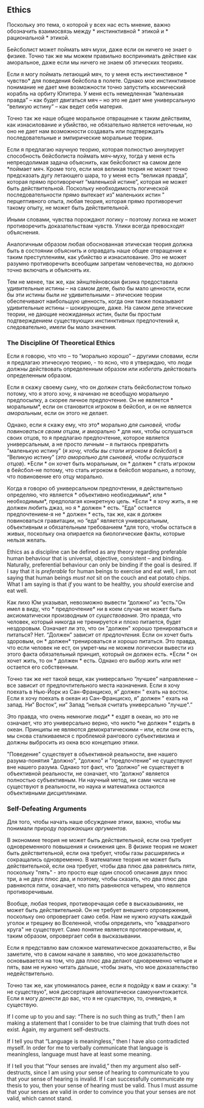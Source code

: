 ## Ethics

Поскольку это тема, о которой у всех нас есть мнение, важно обозначить взаимосвязь между * инстинктивной * этикой и * рациональной * этикой.

Бейсболист может поймать мяч мухи, даже если он ничего не знает о физике. Точно так же мы можем правильно воспринимать действие как аморальное, даже если мы ничего не знаем об этических теориях.

Если я могу поймать летающий мяч, то у меня есть инстинктивное * чувство* для поведения бейсбола в полете. Однако мое инстинктивное понимание не дает мне возможности точно запустить космический корабль на орбиту Юпитера. У меня есть немедленная “маленькая правда” – как будет двигаться мяч – но это не дает мне универсальную “великую истину” – как ведет себя материя.

Точно так же наше общее моральное отвращение к таким действиям, как изнасилование и убийство, не обязательно является неточным, но оно не дает нам возможности создавать или подтверждать последовательные и эмпирические моральные теории.

Если я предлагаю научную теорию, которая полностью аннулирует способность бейсболиста поймать мяч-муху, тогда у меня есть непреодолимая задача объяснить, как бейсболист на самом деле *поймает мяч. Кроме того, если моя великая теория не может точно предсказать дугу летающего шара, то у меня есть “великая правда”, которая прямо противоречит “маленькой истине”, которая не может быть действительной. Поскольку необходимость логической последовательности прямо вытекает из” маленьких истин " перцептивного опыта, любая теория, которая прямо противоречит такому опыту, не может быть действительной.

Иными словами, чувства порождают логику – поэтому логика не может противоречить доказательствам чувств. Улики всегда превосходят объяснения.

Аналогичным образом любая обоснованная этическая теория должна быть в состоянии объяснить и оправдать наше общее отвращение к таким преступлениям, как убийство и изнасилование. Это не может разумно противоречить всеобщим запретам человечества, но должно точно включать и объяснять их.

Тем не менее, так же, как эйнштейновская физика предоставила удивительные истины – на самом деле, было бы мало ценности, если бы эти истины были *не* удивительными – этические теории обеспечивают наибольшую ценность, когда они также показывают удивительные истины – шокирующие, даже. На самом деле этические теории, не дающие неожиданных истин, были бы простым подтверждением существующих инстинктивных предпочтений и, следовательно, имели бы мало значения.

### The Discipline Of Theoretical Ethics

Если я говорю, что что – то “морально хорошо” – другими словами, если я предлагаю этическую теорию, - то ясно, что я утверждаю, что люди *должны* действовать определенным образом или *избегать* действовать определенным образом.

Если я скажу своему сыну, что он *должен* стать бейсболистом только потому, что я этого хочу, я начинаю не всеобщую моральную предпосылку, а скорее личное предпочтение. Он не является * моральным*, если он становится игроком в бейсбол, и он не является *аморальным*, если он этого не делает.

Однако, если я скажу ему, что это* морально *для сыновей, чтобы повиноваться своим отцам, и* аморально * для них, чтобы ослушаться своих отцов, то я предлагаю предпочтение, которое является универсальным, а не просто личным – я пытаюсь превратить "маленькую истину" (*я хочу, чтобы вы стали игроком в бейсбол*) в “Великую истину” (*это аморально для сыновей, чтобы ослушаться отцов*). *Если * он хочет быть моральным, он * должен * стать игроком в бейсбол-не потому, что стать игроком в бейсбол морально, а потому, что повиновение его отцу морально.

Когда я говорю об универсальном предпочтении, я действительно определяю, что является * объективно необходимым*, или * необходимым*, предполагая конкретную цель. *Если * я хочу жить, я не должен любить джаз, но я * должен * есть. "Еда" остается предпочтением-я не * должен * есть, так же, как я должен повиноваться гравитации, но “еда” является универсальным, объективным и обязательным требованием *для того, чтобы остаться в живых, поскольку она опирается на биологические факты, которые нельзя желать.

Ethics as a discipline can be defined as any theory regarding preferable human behaviour that is universal, objective, consistent – and binding. Naturally, preferential behaviour can only be binding if the goal is desired. If I say that it is *preferable* for human beings to exercise and eat well, I am not saying that human beings *must not* sit on the couch and eat potato chips. What I am saying is that *if* you want to be healthy, you *should* exercise and eat well.

Как лихо Юм указывал, невозможно вывести “должно” из “есть."Он имел в виду, что * предпочтение* ни в коем случае не может быть аксиоматически производным от *существования*. Это правда, что человек, который никогда не тренируется и плохо питается, будет нездоровым. Означает ли это, что он "должен" хорошо тренироваться и питаться? Нет. “Должен” зависит от *предпочтения*. Если он хочет быть здоровым, он * должен* тренироваться и хорошо питаться. Это правда, что если человек не ест, он умрет-мы не можем логически вывести из этого факта обязательный принцип, который он должен есть. *Если * он хочет жить, то он * должен * есть. Однако его выбор жить или нет остается его собственным.

Точно так же нет такой вещи, как универсально “лучшее” направление – все зависит от предпочтительного места назначения. Если я хочу поехать в Нью-Йорк из Сан-Франциско, я” должен " ехать на восток. Если я хочу поехать в океан из Сан-Франциско, я” должен " ехать на запад. Ни” Восток“, ни” Запад “нельзя считать универсально "лучше".”

Это правда, что очень немногие люди* * ездят в океан, но это не означает, что это универсально верно, что никто *не должен * ездить в океан. Принципы не являются демократическими – или, если они есть, мы снова сталкиваемся с проблемой рангового субъективизма и должны выбросить из окна всю концепцию этики.

"Поведение" существует в объективной реальности, вне нашего разума-понятия "должно", "должно" и "предпочтение" не существуют вне нашего разума. Однако тот факт, что “должно” не существует в объективной реальности, не означает, что “должно” является полностью субъективным. Ни научный метод, ни сами числа не существуют в реальности, но наука и математика остаются объективными дисциплинами.

### Self-Defeating Arguments

Для того, чтобы начать наше обсуждение этики, важно, чтобы мы понимали природу *поражающих аргументов*.

В экономике теория не может быть действительной, если она требует одновременного повышения и снижения цен. В физике теория не может быть действительной, если она требует, чтобы газы расширялись и сокращались одновременно. В математике теория не может быть действительной, если она требует, чтобы два плюс два равнялись пяти, поскольку "пять" - это просто еще один способ описания двух плюс три, а не двух плюс два, и поэтому, чтобы сказать, что два плюс два равняются пяти, означает, что пять равняются четырем, что является противоречивым.

Вообще, любая теория, противоречащая себе в высказываниях, не может быть действительной. Он не требует внешнего опровержения, поскольку оно опровергает само себя. Нам не нужно изучать каждый уголок и трещину во Вселенной, чтобы определить, что "квадратного круга" не существует. Само понятие является противоречивым, и, таким образом, опровергает себя в высказывании.

Если я представлю вам сложное математическое доказательство, и Вы заметите, что в самом начале я заявляю, что мое доказательство основывается на том, что два плюс два делают одновременно четыре и пять, вам не нужно читать дальше, чтобы знать, что мое доказательство недействительно.

Точно так же, как упоминалось ранее, если я подойду к вам и скажу: "я не существую", моя диссертация автоматически самоуничтожается. Если я могу донести до вас, что я не существую, то, очевидно, я существую.

If I come up to you and say: “There is no such thing as truth,” then I am making a statement that I consider to be true claiming that truth does not exist. Again, my argument self-destructs.

If I tell you that “Language is meaningless,” then I have also contradicted myself. In order for me to verbally communicate that language is meaningless, language must have at least some meaning.

If I tell you that “Your senses are invalid,” then my argument also self-destructs, since I am using your sense of hearing to communicate to you that your sense of hearing is invalid. If I can successfully communicate my thesis to you, then your sense of hearing must be valid. Thus I must assume that your senses are valid in order to convince you that your senses are not valid, which cannot stand.
